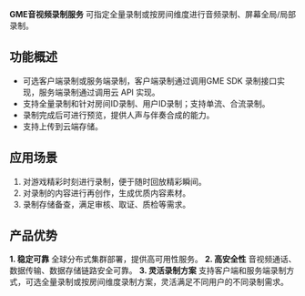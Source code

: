 **GME音视频录制服务** 可指定全量录制或按房间维度进行音频录制、屏幕全局/局部录制。


## 功能概述
- 可选客户端录制或服务端录制，客户端录制通过调用GME SDK 录制接口实现，服务端录制通过调用云 API 实现。
- 支持全量录制和针对房间ID录制、用户ID录制；支持单流、合流录制。
- 录制完成后可进行预览，提供人声与伴奏合成的能力。
- 支持上传到云端存储。


## 应用场景
1. 对游戏精彩时刻进行录制，便于随时回放精彩瞬间。
2. 对录制的内容进行再创作，生成优质内容素材。
3. 录制存储备查，满足审核、取证、质检等需求。

## 产品优势
**1. 稳定可靠**
全球分布式集群部署，提供高可用性服务。
**2. 高安全性**
音视频通话、数据传输、数据存储链路安全可靠。
**3. 灵活录制方案**
支持客户端和服务端录制方式，可选全量录制或按房间维度录制方案，灵活满足不同用户的不同录制需求。

